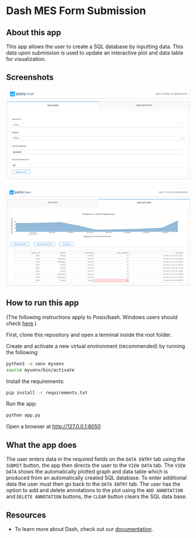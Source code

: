 # Dash MES Form Submission

## About this app

This app allows the user to create a SQL database by inputting data. This data upon submission is used to update an interactive plot and data table for visualization.

## Screenshots

![Tab1](Screenshots/Tab1.png)

![Tab2](Screenshots/Tab2.png)

## How to run this app

(The following instructions apply to Posix/bash. Windows users should check
[here](https://docs.python.org/3/library/venv.html).)

First, clone this repository and open a terminal inside the root folder.

Create and activate a new virtual environment (recommended) by running
the following:

```bash
python3 -m venv myvenv
source myvenv/bin/activate
```

Install the requirements:

```bash
pip install -r requirements.txt
```
Run the app:

```bash
python app.py
```
Open a browser at http://127.0.0.1:8050

## What the app does

The user enters data in the required fields on the `DATA ENTRY` tab using the `SUBMIT` button, the app then directs the user to the `VIEW DATA` tab. The `VIEW DATA` shows the automatically plotted graph and data table which is produced from an automatically created SQL database. To enter additional data the user must then go back to the `DATA ENTRY` tab. The user has the option to add and delete annotations to the plot using the `ADD ANNOTATION` and `DELETE ANNOTATION` buttons, the `CLEAR` button clears the SQL data base. 

## Resources

- To learn more about Dash, check out our [documentation](https://plot.ly/dash).

